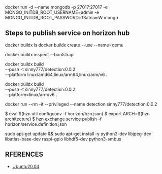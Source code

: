 
docker run -d --name mongodb -p 27017:27017 -e MONGO_INITDB_ROOT_USERNAME=admin -e MONGO_INITDB_ROOT_PASSWORD=1SatnamW mongo

## Steps to publish service on horizon hub

docker buildx ls
docker buildx create --use --name=qemu
<!-- docker buildx create --name remote --append ssh://ubuntu@192.168.1.6 -->
docker buildx inspect --bootstrap

<!-- docker buildx build --platform linux/amd64,linux/arm64,linux/arm/v7 -t ${DOCKER_IMAGE_BASE}_$ARCH:$SERVICE_VERSION --push . -->
<!-- docker buildx build --platform linux/amd64,linux/arm64 -t ${DOCKER_IMAGE_BASE}_$ARCH:$SERVICE_VERSION --push . -->


docker buildx build \
  --push -t sinny777/detection:0.0.2 \
  --platform linux/amd64,linux/arm64,linux/arm/v6 .

docker buildx build \
  --push -t sinny777/detection:0.0.2 \
  --platform=linux/arm/v6 .

docker run --rm -it --privileged --name detection sinny777/detection:0.0.2

$ eval $(hzn util configconv -f horizon/hzn.json)
$ export ARCH=$(hzn architecture)
$ hzn exchange service publish -f horizon/service.definition.json



sudo apt-get update && sudo apt-get install -y python3-dev libjpeg-dev libatlas-base-dev raspi-gpio libhdf5-dev python3-smbus

## RFERENCES

 - [Ubuntu20.04](https://zengliyang.wordpress.com/2021/01/04/raspberry-pi-4b-ubuntu-20-04-camera/)


